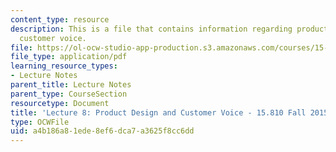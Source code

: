 ```yaml
---
content_type: resource
description: This is a file that contains information regarding product design and
  customer voice.
file: https://ol-ocw-studio-app-production.s3.amazonaws.com/courses/15-810-marketing-management-analytics-frameworks-and-applications-fall-2015/a4b186a81ede8ef6dca7a3625f8cc6dd_MIT15_810F15_L8_ProdDesn.pdf
file_type: application/pdf
learning_resource_types:
- Lecture Notes
parent_title: Lecture Notes
parent_type: CourseSection
resourcetype: Document
title: 'Lecture 8: Product Design and Customer Voice - 15.810 Fall 2015'
type: OCWFile
uid: a4b186a8-1ede-8ef6-dca7-a3625f8cc6dd
---
```

